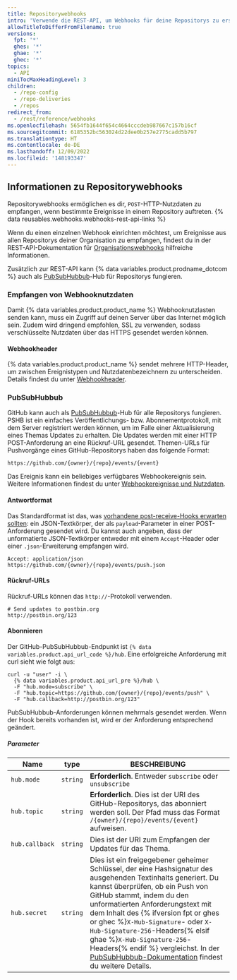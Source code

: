 ```yaml
---
title: Repositorywebhooks
intro: 'Verwende die REST-API, um Webhooks für deine Repositorys zu erstellen und zu verwalten.'
allowTitleToDifferFromFilename: true
versions:
  fpt: '*'
  ghes: '*'
  ghae: '*'
  ghec: '*'
topics:
  - API
miniTocMaxHeadingLevel: 3
children:
  - /repo-config
  - /repo-deliveries
  - /repos
redirect_from:
  - /rest/reference/webhooks
ms.openlocfilehash: 5654fb1644f654c4664cccdeb987667c157b16cf
ms.sourcegitcommit: 6185352bc563024d22dee0b257e2775cadd5b797
ms.translationtype: HT
ms.contentlocale: de-DE
ms.lasthandoff: 12/09/2022
ms.locfileid: '148193347'
---
```

## Informationen zu Repositorywebhooks

Repositorywebhooks ermöglichen es dir, `POST`-HTTP-Nutzdaten zu empfangen, wenn bestimmte Ereignisse in einem Repository auftreten. {% data reusables.webhooks.webhooks-rest-api-links %}

Wenn du einen einzelnen Webhook einrichten möchtest, um Ereignisse aus allen Repositorys deiner Organisation zu empfangen, findest du in der REST-API-Dokumentation für [Organisationswebhooks](/rest/reference/orgs#webhooks) hilfreiche Informationen.

Zusätzlich zur REST-API kann {% data variables.product.prodname_dotcom %} auch als [PubSubHubbub](#pubsubhubbub)-Hub für Repositorys fungieren.

### Empfangen von Webhooknutzdaten

Damit {% data variables.product.product_name %} Webhooknutzlasten senden kann, muss ein Zugriff auf deinen Server über das Internet möglich sein. Zudem wird dringend empfohlen, SSL zu verwenden, sodass verschlüsselte Nutzdaten über das HTTPS gesendet werden können.

#### Webhookheader

{% data variables.product.product_name %} sendet mehrere HTTP-Header, um zwischen Ereignistypen und Nutzdatenbezeichnern zu unterscheiden. Details findest du unter [Webhookheader](/developers/webhooks-and-events/webhook-events-and-payloads#delivery-headers).

### PubSubHubbub

GitHub kann auch als [PubSubHubbub](https://github.com/pubsubhubbub/PubSubHubbub)-Hub für alle Repositorys fungieren. PSHB ist ein einfaches Veröffentlichungs- bzw. Abonnementprotokoll, mit dem Server registriert werden können, um im Falle einer Aktualisierung eines Themas Updates zu erhalten. Die Updates werden mit einer HTTP POST-Anforderung an eine Rückruf-URL gesendet.
Themen-URLs für Pushvorgänge eines GitHub-Repositorys haben das folgende Format:

`https://github.com/{owner}/{repo}/events/{event}`

Das Ereignis kann ein beliebiges verfügbares Webhookereignis sein. Weitere Informationen findest du unter [Webhookereignisse und Nutzdaten](/developers/webhooks-and-events/webhook-events-and-payloads).

#### Antwortformat

Das Standardformat ist das, was [vorhandene post-receive-Hooks erwarten sollten](/post-receive-hooks/): ein JSON-Textkörper, der als `payload`-Parameter in einer POST-Anforderung gesendet wird.  Du kannst auch angeben, dass der unformatierte JSON-Textkörper entweder mit einem `Accept`-Header oder einer `.json`-Erweiterung empfangen wird.

    Accept: application/json
    https://github.com/{owner}/{repo}/events/push.json

#### Rückruf-URLs

Rückruf-URLs können das `http://`-Protokoll verwenden.

    # Send updates to postbin.org
    http://postbin.org/123

#### Abonnieren

Der GitHub-PubSubHubbub-Endpunkt ist `{% data variables.product.api_url_code %}/hub`. Eine erfolgreiche Anforderung mit curl sieht wie folgt aus:

``` shell
curl -u "user" -i \
  {% data variables.product.api_url_pre %}/hub \
  -F "hub.mode=subscribe" \
  -F "hub.topic=https://github.com/{owner}/{repo}/events/push" \
  -F "hub.callback=http://postbin.org/123"
```

PubSubHubbub-Anforderungen können mehrmals gesendet werden. Wenn der Hook bereits vorhanden ist, wird er der Anforderung entsprechend geändert.

##### Parameter

Name | type | BESCHREIBUNG
-----|------|--------------
``hub.mode``|`string` | **Erforderlich**. Entweder `subscribe` oder `unsubscribe`
``hub.topic``|`string` |**Erforderlich**.  Dies ist der URI des GitHub-Repositorys, das abonniert werden soll.  Der Pfad muss das Format `/{owner}/{repo}/events/{event}` aufweisen.
``hub.callback``|`string` | Dies ist der URI zum Empfangen der Updates für das Thema.
``hub.secret``|`string` | Dies ist ein freigegebener geheimer Schlüssel, der eine Hashsignatur des ausgehenden Textinhalts generiert.  Du kannst überprüfen, ob ein Push von GitHub stammt, indem du den unformatierten Anforderungstext mit dem Inhalt des {% ifversion fpt or ghes or ghec %}`X-Hub-Signature`- oder `X-Hub-Signature-256`-Headers{% elsif ghae %}`X-Hub-Signature-256`-Headers{% endif %} vergleichst. In der [PubSubHubbub-Dokumentation](https://pubsubhubbub.github.io/PubSubHubbub/pubsubhubbub-core-0.4.html#authednotify) findest du weitere Details.
